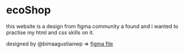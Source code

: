 
# ecoShop

this website is a design from figma community a found and i wanted to practise my html and css skills on it.

designed by @bimaagustianwp => [figma file](https://www.figma.com/file/s8YytZKf5GH9JXi0YVE1CX/ECO-Shop---Eco-Friendly-Store-Responsive-Website-(Community)?type=design&node-id=1207-2535&mode=design&t=I4hfHCSqKIxeEIja-0)

